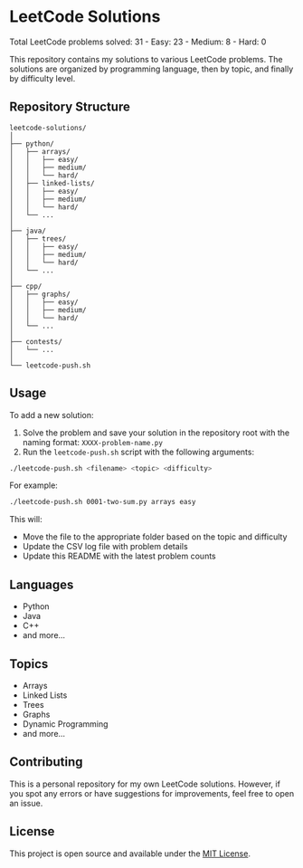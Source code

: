 # LeetCode Solutions

Total LeetCode problems solved: 31 - Easy: 23 - Medium: 8 - Hard: 0

This repository contains my solutions to various LeetCode problems. The solutions are organized by programming language, then by topic, and finally by difficulty level.

## Repository Structure
```
leetcode-solutions/
│
├── python/
│   ├── arrays/
│   │   ├── easy/
│   │   ├── medium/
│   │   └── hard/
│   ├── linked-lists/
│   │   ├── easy/
│   │   ├── medium/
│   │   └── hard/
│   └── ...
│
├── java/
│   ├── trees/
│   │   ├── easy/
│   │   ├── medium/
│   │   └── hard/
│   └── ...
│
├── cpp/
│   ├── graphs/
│   │   ├── easy/
│   │   ├── medium/
│   │   └── hard/
│   └── ...
│
├── contests/
│   └── ...
│
└── leetcode-push.sh
```

## Usage
To add a new solution:
1. Solve the problem and save your solution in the repository root with the naming format: `XXXX-problem-name.py`
2. Run the `leetcode-push.sh` script with the following arguments:

```bash
./leetcode-push.sh <filename> <topic> <difficulty>
```

For example:

```bash
./leetcode-push.sh 0001-two-sum.py arrays easy
```

This will:
- Move the file to the appropriate folder based on the topic and difficulty
- Update the CSV log file with problem details
- Update this README with the latest problem counts

## Languages
- Python
- Java
- C++
- and more...

## Topics
- Arrays
- Linked Lists
- Trees
- Graphs
- Dynamic Programming
- and more...

## Contributing
This is a personal repository for my own LeetCode solutions. However, if you spot any errors or have suggestions for improvements, feel free to open an issue.

## License
This project is open source and available under the [MIT License](LICENSE).
